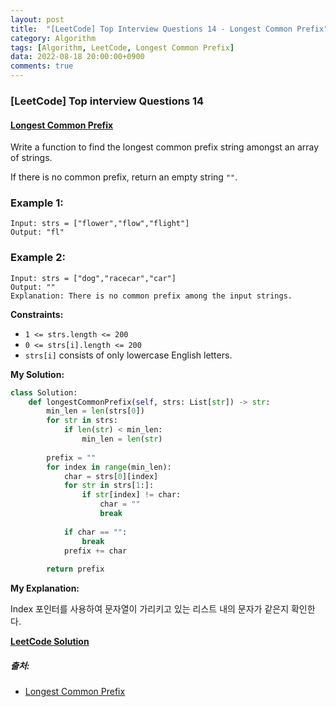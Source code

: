 ```yaml
---
layout: post
title:  "[LeetCode] Top Interview Questions 14 - Longest Common Prefix"
category: Algorithm
tags: [Algorithm, LeetCode, Longest Common Prefix]
data: 2022-08-18 20:00:00+0900
comments: true  
---
```


### [LeetCode] Top interview Questions 14
#### [Longest Common Prefix](https://leetcode.com/problems/longest-common-prefix/)

Write a function to find the longest common prefix string amongst an array of strings.

If there is no common prefix, return an empty string `""`.

### **Example 1:**
```
Input: strs = ["flower","flow","flight"]
Output: "fl"
```

### **Example 2:**
```
Input: strs = ["dog","racecar","car"]
Output: ""
Explanation: There is no common prefix among the input strings.
```

**Constraints:**

- `1 <= strs.length <= 200`
- `0 <= strs[i].length <= 200`
- `strs[i]` consists of only lowercase English letters.

**My Solution:**
``` python
class Solution:
    def longestCommonPrefix(self, strs: List[str]) -> str:
        min_len = len(strs[0])
        for str in strs:
            if len(str) < min_len:
                min_len = len(str)
        
        prefix = ""
        for index in range(min_len):
            char = strs[0][index]
            for str in strs[1:]:
                if str[index] != char:
                    char = ""
                    break
            
            if char == "":
                break
            prefix += char
        
        return prefix
```

**My Explanation:**

Index 포인터를 사용하여 문자열이 가리키고 있는 리스트 내의 문자가 같은지 확인한다.

[**LeetCode Solution**](https://leetcode.com/problems/longest-common-prefix/solution/)

##### 출처:
- [Longest Common Prefix](https://leetcode.com/problems/longest-common-prefix/)
